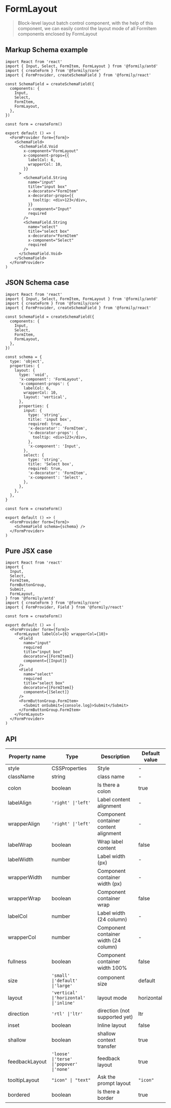 # FormLayout

> Block-level layout batch control component, with the help of this component, we can easily control the layout mode of all FormItem components enclosed by FormLayout

## Markup Schema example

```tsx
import React from 'react'
import { Input, Select, FormItem, FormLayout } from '@formily/antd'
import { createForm } from '@formily/core'
import { FormProvider, createSchemaField } from '@formily/react'

const SchemaField = createSchemaField({
  components: {
    Input,
    Select,
    FormItem,
    FormLayout,
  },
})

const form = createForm()

export default () => (
  <FormProvider form={form}>
    <SchemaField>
      <SchemaField.Void
        x-component="FormLayout"
        x-component-props={{
          labelCol: 6,
          wrapperCol: 10,
        }}
      >
        <SchemaField.String
          name="input"
          title="input box"
          x-decorator="FormItem"
          x-decorator-props={{
            tooltip: <div>123</div>,
          }}
          x-component="Input"
          required
        />
        <SchemaField.String
          name="select"
          title="select box"
          x-decorator="FormItem"
          x-component="Select"
          required
        />
      </SchemaField.Void>
    </SchemaField>
  </FormProvider>
)
```

## JSON Schema case

```tsx
import React from 'react'
import { Input, Select, FormItem, FormLayout } from '@formily/antd'
import { createForm } from '@formily/core'
import { FormProvider, createSchemaField } from '@formily/react'

const SchemaField = createSchemaField({
  components: {
    Input,
    Select,
    FormItem,
    FormLayout,
  },
})

const schema = {
  type: 'object',
  properties: {
    layout: {
      type: 'void',
      'x-component': 'FormLayout',
      'x-component-props': {
        labelCol: 6,
        wrapperCol: 10,
        layout: 'vertical',
      },
      properties: {
        input: {
          type: 'string',
          title: 'input box',
          required: true,
          'x-decorator': 'FormItem',
          'x-decorator-props': {
            tooltip: <div>123</div>,
          },
          'x-component': 'Input',
        },
        select: {
          type: 'string',
          title: 'Select box',
          required: true,
          'x-decorator': 'FormItem',
          'x-component': 'Select',
        },
      },
    },
  },
}

const form = createForm()

export default () => (
  <FormProvider form={form}>
    <SchemaField schema={schema} />
  </FormProvider>
)
```

## Pure JSX case

```tsx
import React from 'react'
import {
  Input,
  Select,
  FormItem,
  FormButtonGroup,
  Submit,
  FormLayout,
} from '@formily/antd'
import { createForm } from '@formily/core'
import { FormProvider, Field } from '@formily/react'

const form = createForm()

export default () => (
  <FormProvider form={form}>
    <FormLayout labelCol={6} wrapperCol={10}>
      <Field
        name="input"
        required
        title="input box"
        decorator={[FormItem]}
        component={[Input]}
      />
      <Field
        name="select"
        required
        title="select box"
        decorator={[FormItem]}
        component={[Select]}
      />
      <FormButtonGroup.FormItem>
        <Submit onSubmit={console.log}>Submit</Submit>
      </FormButtonGroup.FormItem>
    </FormLayout>
  </FormProvider>
)
```

## API

| Property name  | Type                                     | Description                           | Default value |
| -------------- | ---------------------------------------- | ------------------------------------- | ------------- |
| style          | CSSProperties                            | Style                                 | -             |
| className      | string                                   | class name                            | -             |
| colon          | boolean                                  | Is there a colon                      | true          |
| labelAlign     | `'right' \|'left'`                       | Label content alignment               | -             |
| wrapperAlign   | `'right' \|'left'`                       | Component container content alignment | -             |
| labelWrap      | boolean                                  | Wrap label content                    | false         |
| labelWidth     | number                                   | Label width (px)                      | -             |
| wrapperWidth   | number                                   | Component container width (px)        | -             |
| wrapperWrap    | boolean                                  | Component container wrap              | false         |
| labelCol       | number                                   | Label width (24 column)               | -             |
| wrapperCol     | number                                   | Component container width (24 column) | -             |
| fullness       | boolean                                  | Component container width 100%        | false         |
| size           | `'small' \|'default' \|'large'`          | component size                        | default       |
| layout         | `'vertical' \|'horizontal' \|'inline'`   | layout mode                           | horizontal    |
| direction      | `'rtl' \|'ltr'`                          | direction (not supported yet)         | ltr           |
| inset          | boolean                                  | Inline layout                         | false         |
| shallow        | boolean                                  | shallow context transfer              | true          |
| feedbackLayout | `'loose' \|'terse' \|'popover' \|'none'` | feedback layout                       | true          |
| tooltipLayout  | `"icon" \| "text"`                       | Ask the prompt layout                 | `"icon"`      |
| bordered       | boolean                                  | Is there a border                     | true          |
